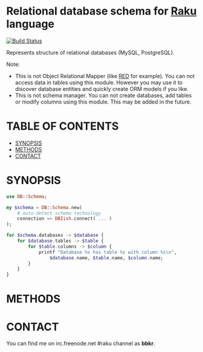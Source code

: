 # Relational database schema for [Raku](https://www.raku.org) language

[![Build Status](https://travis-ci.org/bbkr/DB_Schema.svg?branch=master)](https://travis-ci.org/bbkr/DB_Schema)

Represents structure of relational databases (MySQL, PostgreSQL).

Note:
* This is not Object Relational Mapper (like [RED](https://modules.raku.org/dist/Red:cpan:FCO) for example). You can not access data in tables using this module. However you may use it to discover database entities and quickly create ORM models if you like.
* This is not schema manager. You can not create databases, add tables or modify columns using this module. This may be added in the future.

# TABLE OF CONTENTS

* [SYNOPSIS](#synopsis)
* [METHODS](#methods)
* [CONTACT](#contact) 

# SYNOPSIS

```raku
use DB::Schema;

my $schema = DB::Schema.new(
    # auto-detect schema technology 
    connection => DBIish.connect( ... )
);

for $schema.databases -> $database {
    for $database.tables -> $table {
        for $table.columns -> $column {
            printf "Database %s has table %s with column %s\n",
                $database.name, $table.name, $column.name;
        }
    }
}
```

# METHODS

# CONTACT

You can find me on irc.freenode.net #raku channel as **bbkr**.

